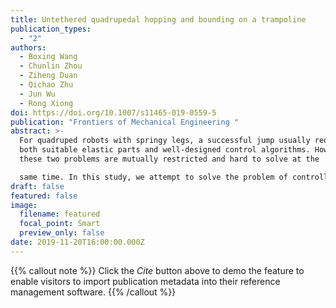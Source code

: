```yaml
---
title: Untethered quadrupedal hopping and bounding on a trampoline
publication_types:
  - "2"
authors:
  - Boxing Wang
  - Chunlin Zhou
  - Ziheng Duan
  - Qichao Zhu
  - Jun Wu
  - Rong Xiong
doi: https://doi.org/10.1007/s11465-019-0559-5
publication: "Frontiers of Mechanical Engineering "
abstract: >-
  For quadruped robots with springy legs, a successful jump usually requires
  both suitable elastic parts and well-designed control algorithms. However,
  these two problems are mutually restricted and hard to solve at the

  same time. In this study, we attempt to solve the problem of controller design with the help of a robot without any elastic mounted parts, in which the untethered robot is made to jump on a trampoline. The differences between jumping on hard surfaces with springy legs and jumping on springy surfaces with rigid legs are briefly discussed. An intuitive control law is proposed to balance foot contact forces; in this manner, excessive pitch oscillation during hopping or bounding can be avoided. Hopping height is controlled by tuning the time delay of the leg stretch. Together with other motion generators based on kinematic law, the robot can perform translational and rotational movements while hopping or bounding on the trampoline. Experiments are conducted to validate the effectiveness of the proposed control framework.
draft: false
featured: false
image:
  filename: featured
  focal_point: Smart
  preview_only: false
date: 2019-11-20T16:00:00.000Z
---
```

{{% callout note %}}
Click the *Cite* button above to demo the feature to enable visitors to import publication metadata into their reference management software.
{{% /callout %}}